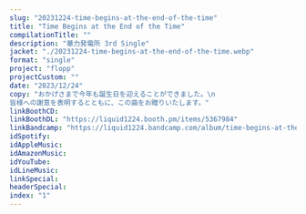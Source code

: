```yaml
---
slug: "20231224-time-begins-at-the-end-of-the-time"
title: "Time Begins at the End of the Time"
compilationTitle: ""
description: "華力発電所 3rd Single"
jacket: "./20231224-time-begins-at-the-end-of-the-time.webp"
format: "single"
project: "flopp"
projectCustom: ""
date: "2023/12/24"
copy: "おかげさまで今年も誕生日を迎えることができました。\n
皆様への謝意を表明するとともに、この曲をお贈りいたします。"
linkBoothCD: 
linkBoothDL: "https://liquid1224.booth.pm/items/5367984"
linkBandcamp: "https://liquid1224.bandcamp.com/album/time-begins-at-the-end-of-the-time"
idSpotify: 
idAppleMusic: 
idAmazonMusic: 
idYouTube: 
idLineMusic: 
linkSpecial: 
headerSpecial: 
index: "1"
---
```

